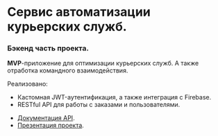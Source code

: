 # Сервис автоматизации курьерских служб.
### Бэкенд часть проекта.

**MVP**-приложение для оптимизации курьерских служб. А также отработка командного взаимодействия.

Реализовано: 

- Кастомная JWT-аутентификация, а также интеграция с Firebase.
- RESTful API для работы с заказами и пользователями.

* [Документация API](https://app.swaggerhub.com/apis/Connect-Delivery/Delivery/1.0.0).
* [Презентация проекта](https://docs.google.com/presentation/d/1VJBlApFT1pMjtK_zQcYF_EPWvbB05WKRh-4kIfsrDIQ/edit?usp=sharing).
